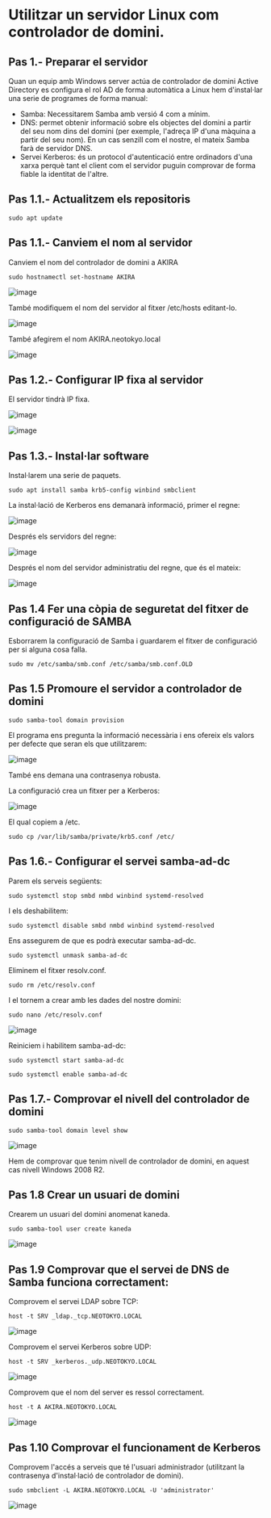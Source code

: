 # Utilitzar un servidor Linux com controlador de domini.

## Pas 1.- Preparar el servidor

Quan un equip amb Windows server actúa de controlador de domini Active Directory es configura el rol AD de forma automàtica a Linux hem d'instal·lar una serie de programes de forma manual:

- Samba: Necessitarem Samba amb versió 4 com a mínim.
- DNS: permet obtenir informació sobre els objectes del domini a partir del seu nom dins del domini (per exemple, l'adreça IP d'una màquina a partir del seu nom). En un cas senzill com el nostre, el mateix Samba farà de servidor DNS.
- Servei Kerberos: és un protocol d'autenticació entre ordinadors d'una xarxa perquè tant el client com el servidor puguin comprovar de forma fiable la identitat de l'altre.

## Pas 1.1.- Actualitzem els repositoris

```
sudo apt update
```

## Pas 1.1.- Canviem el nom al servidor

Canviem el nom del controlador de domini a AKIRA
```
sudo hostnamectl set-hostname AKIRA
```

![image](https://github.com/XaSaFa/MP04/assets/110727546/6226bf83-5113-48b5-9f41-ab356b58468a)

També modifiquem el nom del servidor al fitxer /etc/hosts editant-lo.

![image](https://github.com/XaSaFa/MP04/assets/110727546/9ba93fc8-1174-4fef-898d-77126a3b89e4)

També afegirem el nom AKIRA.neotokyo.local

![image](https://github.com/XaSaFa/MP04/assets/110727546/d25f7db2-1c08-454b-926b-d379403a5f75)

## Pas 1.2.- Configurar IP fixa al servidor

El servidor tindrà IP fixa.

![image](https://github.com/XaSaFa/MP04/assets/110727546/19ca95be-ef4d-4417-ba95-646fde7e2758)

![image](https://github.com/XaSaFa/MP04/assets/110727546/2846e5ec-d5f9-42d5-874d-06fda673c5c5)

## Pas 1.3.- Instal·lar software

Instal·larem una serie de paquets.

```
sudo apt install samba krb5-config winbind smbclient
```

La instal·lació de Kerberos ens demanarà informació, primer el regne:

![image](https://github.com/XaSaFa/MP04/assets/110727546/2132ac2d-e194-4f8e-aef8-d5b5e602098e)

Després els servidors del regne:

![image](https://github.com/XaSaFa/MP04/assets/110727546/c777817d-1f9a-4f77-bc8e-cdf2c9ede126)

Després el nom del servidor administratiu del regne, que és el mateix:

![image](https://github.com/XaSaFa/MP04/assets/110727546/9ccef6d5-d604-4d53-a0ae-056c0322be83)

## Pas 1.4 Fer una còpia de seguretat del fitxer de configuració de SAMBA

Esborrarem la configuració de Samba i guardarem el fitxer de configuració per si alguna cosa falla.

```
sudo mv /etc/samba/smb.conf /etc/samba/smb.conf.OLD
```

## Pas 1.5 Promoure el servidor a controlador de domini

```
sudo samba-tool domain provision
```

El programa ens pregunta la informació necessària i ens ofereix els valors per defecte que seran els que utilitzarem:

![image](https://github.com/XaSaFa/MP04/assets/110727546/698b6ba2-ff8d-49f2-9688-a8077bfe9e4e)

També ens demana una contrasenya robusta.

La configuració crea un fitxer per a Kerberos:

![image](https://github.com/XaSaFa/MP04/assets/110727546/c6c925fc-3bef-42d3-bf29-12b26c23a284)

El qual copiem a /etc.

```
sudo cp /var/lib/samba/private/krb5.conf /etc/
```

## Pas 1.6.- Configurar el servei samba-ad-dc

Parem els serveis següents:

```
sudo systemctl stop smbd nmbd winbind systemd-resolved
```

I els deshabilitem:

```
sudo systemctl disable smbd nmbd winbind systemd-resolved
```

Ens assegurem de que es podrà executar samba-ad-dc.

```
sudo systemctl unmask samba-ad-dc
```

Eliminem el fitxer resolv.conf.

```
sudo rm /etc/resolv.conf
```

I el tornem a crear amb les dades del nostre domini:

```
sudo nano /etc/resolv.conf
```

![image](https://github.com/XaSaFa/MP04/assets/110727546/91813fdc-065e-442a-8481-7d898a47fcaa)

Reiniciem i habilitem samba-ad-dc:

```
sudo systemctl start samba-ad-dc
```

```
sudo systemctl enable samba-ad-dc
```

## Pas 1.7.- Comprovar el nivell del controlador de domini

```
sudo samba-tool domain level show
```

![image](https://github.com/XaSaFa/MP04/assets/110727546/57d1556a-3d63-47b6-925d-ab9cff0bbf33)

Hem de comprovar que tenim nivell de controlador de domini, en aquest cas nivell Windows 2008 R2.

## Pas 1.8 Crear un usuari de domini

Crearem un usuari del domini anomenat kaneda.

```
sudo samba-tool user create kaneda
```

![image](https://github.com/XaSaFa/MP04/assets/110727546/0676ce45-18f1-422b-8dd6-4c27e4873d43)

## Pas 1.9 Comprovar que el servei de DNS de Samba funciona correctament:

Comprovem el servei LDAP sobre TCP:

```
host -t SRV _ldap._tcp.NEOTOKYO.LOCAL
```

![image](https://github.com/XaSaFa/MP04/assets/110727546/12c0ff37-3d16-4bbf-9754-a5b6818997be)

Comprovem el servei Kerberos sobre UDP:

```
host -t SRV _kerberos._udp.NEOTOKYO.LOCAL
```

![image](https://github.com/XaSaFa/MP04/assets/110727546/12bd300d-281d-4c4f-aeca-20f8089a295c)

Comprovem que el nom del server es ressol correctament.

```
host -t A AKIRA.NEOTOKYO.LOCAL
```

![image](https://github.com/XaSaFa/MP04/assets/110727546/f9139d6d-b339-4a47-9fa2-b648116bde66)

## Pas 1.10 Comprovar el funcionament de Kerberos

Comprovem l'accés a serveis que té l'usuari administrador (utilitzant la contrasenya d'instal·lació de controlador de domini).

```
sudo smbclient -L AKIRA.NEOTOKYO.LOCAL -U 'administrator'
```

![image](https://github.com/XaSaFa/MP04/assets/110727546/8bc22b07-002a-492b-8177-14ada38dcc80)




